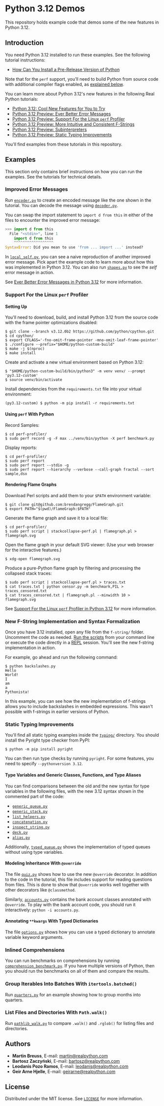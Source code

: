 # Python 3.12 Demos

This repository holds example code that demos some of the new features in Python 3.12.

## Introduction

You need Python 3.12 installed to run these examples. See the following tutorial instructions:

- [How Can You Install a Pre-Release Version of Python](https://realpython.com/python-pre-release/)

Note that for the `perf` support, you'll need to build Python from source code with additional compiler flags enabled, as [explained below](#support-for-the-linux-perf-profiler).

You can learn more about Python 3.12's new features in the following Real Python tutorials:

- [Python 3.12: Cool New Features for You to Try](https://realpython.com/python312-new-features/)
- [Python 3.12 Preview: Ever Better Error Messages](https://realpython.com/python312-error-messages/)
- [Python 3.12 Preview: Support For the Linux `perf` Profiler](https://realpython.com/python312-perf-profiler/)
- [Python 3.12 Preview: More Intuitive and Consistent F-Strings](https://realpython.com/python312-f-strings/)
- [Python 3.12 Preview: Subinterpreters](https://realpython.com/python312-subinterpreters/)
- [Python 3.12 Preview: Static Typing Improvements](https://realpython.com/python312-typing/)

You'll find examples from these tutorials in this repository.

## Examples

This section only contains brief instructions on how you can run the examples. See the tutorials for technical details.

### Improved Error Messages

Run [`encoder.py`](error-messages/encoder.py) to create an encoded message like the one shown in the tutorial. You can decode the message using [`decoder.py`](error-messages/decoder.py).

You can swap the import statement to `import d from this` in either of the files to encounter the improved error message:

```python
>>> import d from this
  File "<stdin>", line 1
    import d from this
    ^^^^^^^^^^^^^^^^^^
SyntaxError: Did you mean to use 'from ... import ...' instead?
```

In [`local_self.py`](error-messages/local_self.py), you can see a naive reproduction of another improved error message. Pick apart the example code to learn more about how this was implemented in Python 3.12. You can also run [`shapes.py`](error-messages/shapes.py) to see the _self_ error message in action.

See [Ever Better Error Messages in Python 3.12](https://realpython.com/python312-error-messages/) for more information.

### Support For the Linux `perf` Profiler

#### Setting Up

You'll need to download, build, and install Python 3.12 from the source code with the frame pointer optimizations disabled:

```shell
$ git clone --branch v3.12.0b2 https://github.com/python/cpython.git
$ cd cpython/
$ export CFLAGS='-fno-omit-frame-pointer -mno-omit-leaf-frame-pointer'
$ ./configure --prefix="$HOME/python-custom-build"
$ make -j $(nproc)
$ make install
```

Create and activate a new virtual environment based on Python 3.12:

```shell
$ "$HOME/python-custom-build/bin/python3" -m venv venv/ --prompt 'py3.12-custom'
$ source venv/bin/activate
```

Install dependencies from the `requirements.txt` file into your virtual environment:

```shell
(py3.12-custom) $ python -m pip install -r requirements.txt
```

#### Using `perf` With Python

Record Samples:

```shell
$ cd perf-profiler/
$ sudo perf record -g -F max ../venv/bin/python -X perf benchmark.py
```

Display reports:

```shell
$ cd perf-profiler/
$ sudo perf report
$ sudo perf report --stdio -g
$ sudo perf report --hierarchy --verbose --call-graph fractal --sort sample,dso
```

#### Rendering Flame Graphs

Download Perl scripts and add them to your `$PATH` environment variable:

```shell
$ git clone git@github.com:brendangregg/FlameGraph.git
$ export PATH="$(pwd)/FlameGraph:$PATH"
```

Generate the flame graph and save it to a local file:

```shell
$ cd perf-profiler/
$ sudo perf script | stackcollapse-perf.pl | flamegraph.pl > flamegraph.svg
```

Open the flame graph in your default SVG viewer: (Use your web browser for the interactive features.)

```shell
$ xdg-open flamegraph.svg
```

Produce a pure-Python flame graph by filtering and processing the collapsed stack traces:

```shell
$ sudo perf script | stackcollapse-perf.pl > traces.txt
$ cat traces.txt | python censor.py -m benchmark,PIL > traces_censored.txt
$ cat traces_censored.txt | flamegraph.pl --minwidth 10 > flamegraph.svg
```

See [Support For the Linux `perf` Profiler in Python 3.12](https://realpython.com/python312-perf-profiler/) for more information.

### New F-String Implementation and Syntax Formalization

Once you have 3.12 installed, open any file from the `f-string/` folder. Uncomment the code as needed. [Run the scripts](https://realpython.com/run-python-scripts/) from your command line or execute the code directly in a [REPL](https://realpython.com/python-repl/) session. You'll see the new f-string implementation in action.

For example, go ahead and run the following command:

```console
$ python backslashes.py
Hello
World!
I
am
a
Pythonista!
```

In this example, you can see how the new implementation of f-strings allows you to include backslashes in embedded expressions. This wasn't possible with f-strings in earlier versions of Python. 

### Static Typing Improvements

You'll find all static typing examples inside the [`typing/`](typing/) directory. You should install the Pyright type checker from PyPI:

```console
$ python -m pip install pyright
```

You can then run type checks by running `pyright`. For some features, you need to specify `--pythonversion 3.12`.

#### Type Variables and Generic Classes, Functions, and Type Aliases

You can find comparisons between the old and the new syntax for type variables in the following files, with the new 3.12 syntax shown in the commented part of the code:

- [`generic_queue.py`](typing/generic_queue.py)
- [`generic_stack.py`](typing/generic_stack.py)
- [`list_helpers.py`](typing/list_helpers.py)
- [`concatenation.py`](typing/concatenation.py)
- [`inspect_string.py`](typing/inspect_string.py)
- [`deck.py`](typing/deck.py)
- [`alias.py`](typing/alias.py)

Additionally, [`typed_queue.py`](typing/typed_queue.py) shows the implementation of typed queues without using type variables.

#### Modeling Inheritance With `@override`

The file [`quiz.py`](typing/quiz.py) shows how to use the new `@override` decorator. In addition to the code in the tutorial, this file includes support for reading questions from files. This is done to show that `@override` works well together with other decorators like `@classmethod`.

Similarly, [`accounts.py`](typing/accounts.py) contains the bank account classes annotated with `@override`. To play with the bank account code, you should run it interactively: `python -i accounts.py`.

#### Annotating `**kwargs` With Typed Dictionaries

The file [`options.py`](typing/options.py) shows how you can use a typed dictionary to annotate variable keyword arguments.

### Inlined Comprehensions

You can run benchmarks on comprehensions by running [`comprehension_benchmark.py`](comprehension_benchmark.py). If you have multiple versions of Python, then you should run the benchmarks on all of them and compare the results.

### Group Iterables Into Batches With `itertools.batched()`

Run [`quarters.py`](quarters.py) for an example showing how to group months into quarters.

### List Files and Directories With `Path.walk()`

Run [`pathlib_walk.py`](pathlib_walk.py) to compare `.walk()` and `.rglob()` for listing files and directories.

## Authors

- **Martin Breuss**, E-mail: [martin@realpython.com](martin@realpython.com)
- **Bartosz Zaczyński**, E-mail: [bartosz@realpython.com](bartosz@realpython.com)
- **Leodanis Pozo Ramos**, E-mail: [leodanis@realpython.com](leodanis@realpython.com)
- **Geir Arne Hjelle**, E-mail: [geirarne@realpython.com](geirarne@realpython.com)

## License

Distributed under the MIT license. See [`LICENSE`](../LICENSE) for more information.
